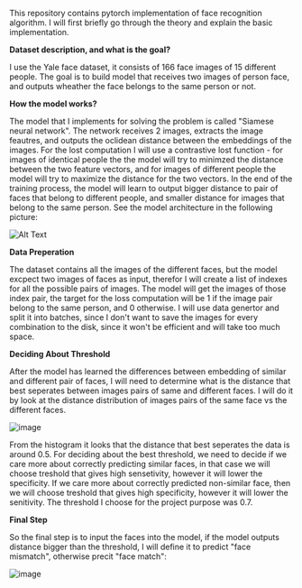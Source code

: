 This repository contains pytorch implementation of face recognition algorithm. 
I will first briefly go through the theory and explain the basic implementation.

**Dataset description, and what is the goal?**

I use the Yale face dataset, it consists of 166 face images of 15 different people. The goal is to build model that receives two images of person face, and outputs wheather the face belongs to the same person or not.

**How the model works?**

The model that I implements for solving the problem is called "Siamese neural network". The network receives 2 images, extracts the image feautres, and outputs the oclidean distance between the embeddings of the images. For the lost computation I will use a contrastive lost function - for images of identical people the the model will try to minimzed the distance between the two feature vectors, and for images of different people the model will try to maximize the distance for the two vectors.
In the end of the training process, the model will learn to output bigger distance to pair of faces that belong to different people, and smaller distance for images that belong to the same person. See the model architecture in the following picture:

![Alt Text](https://lh4.googleusercontent.com/s-5BhW6gHkOTAfrGoJOCArAt1JPmpp1XCZyFaIqvvExUyIrfDxQb4_4SmtqWlV9qjBFKWnhB8CCCRe5RR5p0v7p64GAeMlEQAXOoO21gmWJ9CMoPtKMYiKMT4qvzY-F9F7XT8IwSIUcIY_Erfg)

**Data Preperation**

The dataset contains all the images of the different faces, but the model excpect two images of faces as input, therefor I will create a list of indexes for all the possible pairs of images. The model will get the images of those index pair, the target for the loss computation will be 1 if the image pair belong to the same person, and 0 otherwise.
I will use data genertor and split it into batches, since I don't want to save the images for every combination to the disk, since it won't be efficient and will take too much space.


**Deciding About Threshold**

After the model has learned the differences between embedding of similar and different pair of faces, I will need to determine what is the distance that best seperates between images pairs of same and different faces. I will do it by look at the distance distribution of images pairs of the same face vs the different faces.

![image](https://user-images.githubusercontent.com/71300410/121767966-40d80880-cb64-11eb-8c77-52abb773900c.png)

From the histogram it looks that the distance that best seperates the data is around 0.5. For deciding about the best threshold, we need to decide if we care more about correctly predicting similar faces, in that case we will choose treshold that gives high sensetivity, however it will lower the specificity. If we care more about correctly predicted non-similar face, then we will choose treshold that gives high specificity, however it will lower the senitivity.
The threshold I choose for the project purpose was 0.7.

**Final Step**

So the final step is to input the faces into the model, if the model outputs distance bigger than the threshold, I will define it to predict "face mismatch", otherwise precit "face match":

![image](https://user-images.githubusercontent.com/71300410/121768216-bbedee80-cb65-11eb-995f-721bf0dba100.png)









